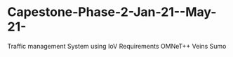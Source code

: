 # Capestone-Phase-2-Jan-21--May-21-
Traffic management System using IoV
Requirements
OMNeT++ 
Veins
Sumo 

